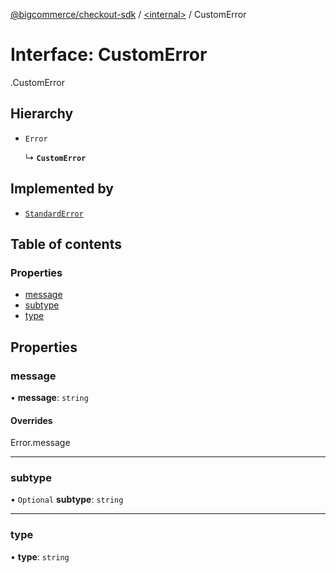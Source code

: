 [@bigcommerce/checkout-sdk](../README.md) / [<internal\>](../modules/internal_.md) / CustomError

# Interface: CustomError

[<internal>](../modules/internal_.md).CustomError

## Hierarchy

- `Error`

  ↳ **`CustomError`**

## Implemented by

- [`StandardError`](../classes/internal_.StandardError.md)

## Table of contents

### Properties

- [message](internal_.CustomError.md#message)
- [subtype](internal_.CustomError.md#subtype)
- [type](internal_.CustomError.md#type)

## Properties

### message

• **message**: `string`

#### Overrides

Error.message

___

### subtype

• `Optional` **subtype**: `string`

___

### type

• **type**: `string`
